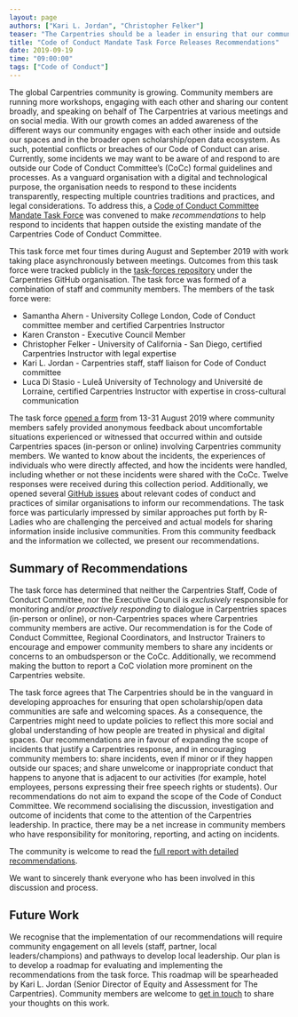 ```yaml
---
layout: page
authors: ["Kari L. Jordan", "Christopher Felker"]
teaser: "The Carpentries should be a leader in ensuring that our community is a safe and welcoming space."
title: "Code of Conduct Mandate Task Force Releases Recommendations"
date: 2019-09-19
time: "09:00:00"
tags: ["Code of Conduct"]
---
```


The global Carpentries community is growing. Community members are running more workshops, engaging with each other and sharing our content broadly, and speaking on behalf of The Carpentries at various meetings and on social media. With our growth comes an added awareness of the different ways our community engages with each other inside and outside our spaces and in the broader open scholarship/open data ecosystem. As such, potential conflicts or breaches of our Code of Conduct can arise. Currently, some incidents we may want to be aware of and respond to are outside our Code of Conduct Committee’s (CoCc) formal guidelines and processes. As a vanguard organisation with a digital and technological purpose, the organisation needs to respond to these incidents transparently, respecting multiple countries traditions and practices, and legal considerations. To address this, a [Code of Conduct Committee Mandate Task Force](https://carpentries.org/blog/2019/07/incidents-outside-cocc-mandate/) was convened to make _recommendations_ to help respond to incidents that happen outside the existing mandate of the Carpentries Code of Conduct Committee.  

This task force met four times during August and September 2019 with work taking place asynchronously between meetings. Outcomes from this task force were tracked publicly in the [task-forces repository](https://github.com/carpentries/task-forces/projects/1) under the Carpentries GitHub organisation. The task force was formed of a combination of staff and community members. The members of the task force were:

- Samantha Ahern - University College London, Code of Conduct committee member and certified Carpentries Instructor
- Karen Cranston - Executive Council Member 
- Christopher Felker - University of California - San Diego, certified Carpentries Instructor with legal expertise
- Kari L. Jordan - Carpentries staff, staff liaison for Code of Conduct committee
- Luca Di Stasio - Luleå University of Technology and Université de Lorraine, certified Carpentries Instructor with expertise in cross-cultural communication 

The task force [opened a form](https://carpentries.org/blog/2019/08/collecting-incidents-community/) from 13-31 August 2019 where community members safely provided anonymous feedback about uncomfortable situations experienced or witnessed that occurred within and outside Carpentries spaces (in-person or online) involving Carpentries community members. We wanted to know about the incidents, the experiences of individuals who were directly affected, and how the incidents were handled, including whether or not these incidents were shared with the CoCc. Twelve responses were received during this collection period. Additionally, we opened several [GitHub issues](https://github.com/carpentries/task-forces/issues?q=is%3Aissue+is%3Aclosed) about  relevant codes of conduct and practices of similar organisations to inform our recommendations. The task force was particularly impressed by similar approaches put forth by R-Ladies who are challenging the perceived and actual models for sharing information inside inclusive communities. From this community feedback and the information we collected, we present our recommendations.

## Summary of Recommendations
The task force has determined that neither the Carpentries Staff, Code of Conduct Committee, nor the Executive Council is _exclusively_ responsible for monitoring and/or _proactively responding_ to dialogue in Carpentries spaces (in-person or online), or non-Carpentries spaces where Carpentries community members are active. Our recommendation is for the Code of Conduct Committee, Regional Coordinators, and Instructor Trainers to encourage and empower community members to share any incidents or concerns to an ombudsperson or the CoCc. Additionally, we recommend making the button to report a CoC violation more prominent on the Carpentries website.

The task force agrees that The Carpentries should be in the vanguard in developing approaches for ensuring that open scholarship/open data communities are safe and welcoming spaces. As a consequence, the Carpentries might need to update policies to reflect this more social and global understanding of how people are treated in physical and digital spaces. Our recommendations are in favour of expanding the scope of incidents that justify a Carpentries response, and in encouraging community members to: share incidents, even if minor or if they happen outside our spaces; and share unwelcome or inappropriate conduct that happens to anyone that is adjacent to our activities (for example, hotel employees, persons expressing their free speech rights or students). Our recommendations do not aim to expand the scope of the Code of Conduct Committee. We recommend socialising the discussion, investigation and outcome of incidents that come to the attention of the Carpentries leadership. In practice, there may be a net increase in community members who have responsibility for monitoring, reporting, and acting on incidents.

The community is welcome to read the [full report with detailed recommendations](https://github.com/carpentries/task-forces/blob/master/2019/incidents-outside-cocc/2019-09-19-cocc-taskforce-summary-recommendations.md). 

We want to sincerely thank everyone who has been involved in this discussion and process. 

## Future Work
We recognise that the implementation of our recommendations will require community engagement on all levels (staff, partner, local leaders/champions) and pathways to develop local leadership. Our plan is to develop a roadmap for evaluating and implementing the recommendations from the task force. This roadmap will be spearheaded by Kari L. Jordan (Senior Director of Equity and Assessment for The Carpentries). Community members are welcome to [get in touch](https://github.com/carpentries/task-forces/issues/8) to share your thoughts on this work. 

